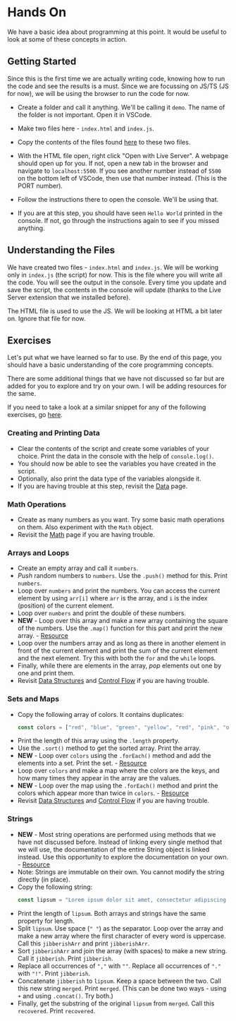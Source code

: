 # Hands On

We have a basic idea about programming at this point. It would be useful to look at some of these concepts in action. 

## Getting Started

Since this is the first time we are actually writing code, knowing how to run the code and see the results is a must. Since we are focussing on JS/TS (JS for now), we will be using the browser to run the code for now.

- Create a folder and call it anything. We'll be calling it `demo`. The name of the folder is not important. Open it in VSCode.

- Make two files here - `index.html` and `index.js`.

- Copy the contents of the files found [here](./demo/) to these two files.

- With the HTML file open, right click "Open with Live Server". A webpage should open up for you. If not, open a new tab in the browser and navigate to `localhost:5500`. If you see another number instead of `5500` on the bottom left of VSCode, then use that number instead. (This is the PORT number).

- Follow the instructions there to open the console. We'll be using that.

- If you are at this step, you should have seen `Hello World` printed in the console. If not, go through the instructions again to see if you missed anything.

## Understanding the Files

We have created two files - `index.html` and `index.js`. We will be working only in `index.js` (the script) for now. This is the file where you will write all the code. You will see the output in the console. Every time you update and save the script, the contents in the console will update (thanks to the Live Server extension that we installed before).

The HTML file is used to use the JS. We will be looking at HTML a bit later on. Ignore that file for now.

## Exercises

Let's put what we have learned so far to use. By the end of this page, you should have a basic understanding of the core programming concepts.

There are some additional things that we have not discussed so far but are added for you to explore and try on your own. I will be adding resources for the same.

If you need to take a look at a similar snippet for any of the following exercises, go [here](./1-9-hands-on-snippets.md).

### Creating and Printing Data

- Clear the contents of the script and create some variables of your choice. Print the data in the console with the help of `console.log()`.
- You should now be able to see the variables you have created in the script.
- Optionally, also print the data type of the variables alongside it.
- If you are having trouble at this step, revisit the [Data](./1-1-data.md) page.

### Math Operations

- Create as many numbers as you want. Try some basic math operations on them. Also experiment with the `Math` object.
- Revisit the [Math](./1-6-math.md) page if you are having trouble.

### Arrays and Loops

- Create an empty array and call it `numbers`.
- *Push* random numbers to `numbers`. Use the `.push()` method for this. Print `numbers`.
- Loop over `numbers` and print the numbers. You can access the current element by using `arr[i]` where `arr` is the array, and `i` is the index (position) of the current element.
- Loop over `numbers` and print the double of these numbers.
- **NEW** - Loop over this array and make a new array containing the square of the numbers. Use the `.map()` function for this part and print the new array. - [Resource](https://developer.mozilla.org/en-US/docs/Web/JavaScript/Reference/Global_Objects/Array/map)
- Loop over the numbers array and as long as there in another element in front of the current element and print the sum of the current element and the next element. Try this with both the `for` and the `while` loops.
- Finally, while there are elements in the array, *pop* elements out one by one and print them.
- Revisit [Data Structures](./1-2-data-structures.md) and [Control Flow](./1-5-control-flow.md) if you are having trouble.

### Sets and Maps

- Copy the following array of colors. It contains duplicates:
    ```ts
    const colors = ["red", "blue", "green", "yellow", "red", "pink", "orange", "green", "yellow", "green", "orange", "red", "pink", "red", "black", "green", "blue", "white", "white", "black", "red"];
    ```
- Print the length of this array using the `.length` property.
- Use the `.sort()` method to get the sorted array. Print the array.
- **NEW** - Loop over `colors` using the `.forEach()` method and add the elements into a set. Print the set. - [Resource](https://developer.mozilla.org/en-US/docs/Web/JavaScript/Reference/Global_Objects/Array/forEach)
- Loop over `colors` and make a map where the colors are the keys, and how many times they appear in the array are the values.
- **NEW** - Loop over the map using the `.forEach()` method and print the colors which appear more than twice in `colors`. - [Resource](https://developer.mozilla.org/en-US/docs/Web/JavaScript/Reference/Global_Objects/Map/forEach)
- Revisit [Data Structures](./1-2-data-structures.md) and [Control Flow](./1-5-control-flow.md) if you are having trouble.

### Strings

- **NEW** - Most string operations are performed using methods that we have not discussed before. Instead of linking every single method that we will use, the documentation of the entire String object is linked instead. Use this opportunity to explore the documentation on your own. - [Resource](https://developer.mozilla.org/en-US/docs/Web/JavaScript/Reference/Global_Objects/String)
- Note: Strings are immutable on their own. You cannot modify the string directly (in place).
- Copy the following string:
    ```ts
    const lipsum = "Lorem ipsum dolor sit amet, consectetur adipiscing elit, sed do eiusmod tempor incididunt ut labore et dolore magna aliqua. Ut enim ad minim veniam, quis nostrud exercitation ullamco laboris nisi ut aliquip ex ea commodo consequat. Duis aute irure dolor in reprehenderit in voluptate velit esse cillum dolore eu fugiat nulla pariatur. Excepteur sint occaecat cupidatat non proident, sunt in culpa qui officia deserunt mollit anim id est laborum."
    ```
- Print the length of `lipsum`. Both arrays and strings have the same property for length.
- Split `lipsum`. Use space (`" "`) as the separator. Loop over the array and make a new array where the first character of every word is uppercase. Call this `jibberishArr` and print `jibberishArr`.
- Sort `jibberishArr` and join the array (with spaces) to make a new string. Call it `jibberish`. Print `jibberish`.
- Replace all occurrences of `","` with `""`. Replace all occurrences of `"."` with `"!"`. Print `jibberish`.
- Concatenate `jibberish` to `lipsum`. Keep a space between the two. Call this new string `merged`. Print `merged`. (This can be done two ways - using `+` and using `.concat()`. Try both.)
- Finally, get the substring of the original `lipsum` from `merged`. Call this `recovered`. Print `recovered`.